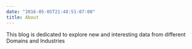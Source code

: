 ```yaml
---
date: "2016-05-05T21:48:51-07:00"
title: About
---
```


This blog is dedicated to explore new and interesting data from different Domains and Industries
